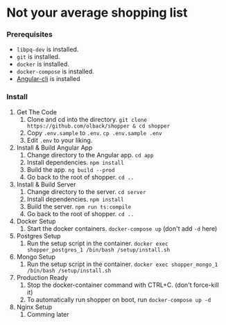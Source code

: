 # Not your average shopping list

### Prerequisites
* `libpq-dev` is installed.
* `git` is installed.
* `docker` is installed.
* `docker-compose` is installed.
* [Angular-cli](https://cli.angular.io/) is installed

### Install

1.  Get The Code
    1. Clone and cd into the directory. `git clone https://github.com/olback/shopper & cd shopper`
    2. Copy `.env.sample` to `.env`. `cp .env.sample .env`
    3. Edit `.env` to your liking.
2.  Install & Build Angular App
    1. Change directory to the Angular app. `cd app`
    2. Install dependencies. `npm install`
    3. Build the app. `ng build --prod`
    4. Go back to the root of shopper. `cd ..`
3.  Install & Build Server
    1. Change directory to the server. `cd server`
    2. Install dependencies. `npm install`
    3. Build the server. `npm run ts:compile`
    4. Go back to the root of shopper. `cd ..`
4.  Docker Setup
    1. Start the docker containers. `docker-compose up` (don't add `-d` here)
5.  Postgres Setup
    1. Run the setup script in the container. `docker exec shopper_postgres_1 /bin/bash /setup/install.sh`
6.  Mongo Setup
    1. Run the setup script in the container. `docker exec shopper_mongo_1 /bin/bash /setup/install.sh`
7.  Production Ready
    1. Stop the docker-container command with CTRL+C. (don't force-kill it)
    2. To automatically run shopper on boot, run `docker-compose up -d`
8.  Nginx Setup
    1. Comming later
